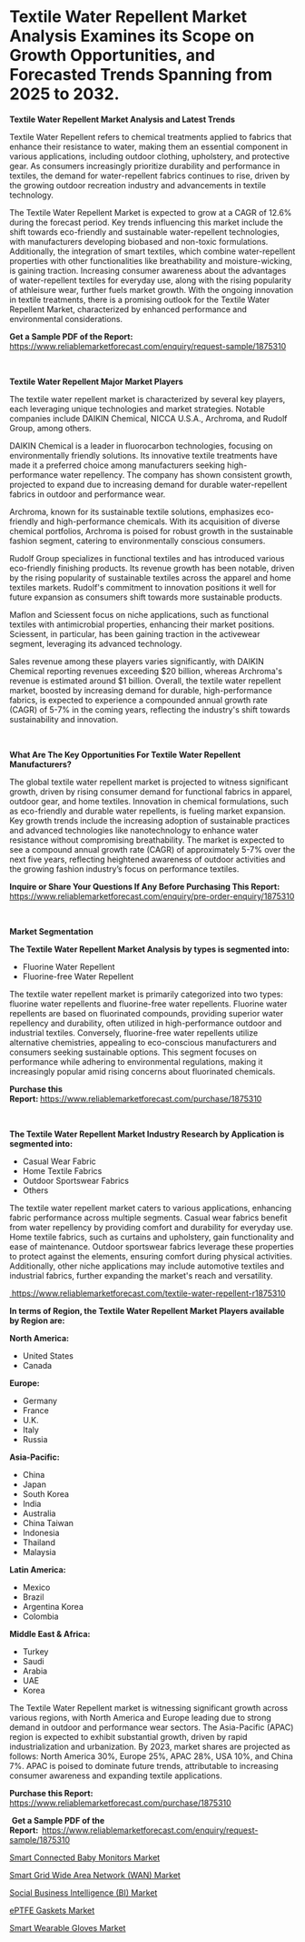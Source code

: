 <p><h1>Textile Water Repellent Market Analysis Examines its Scope on Growth Opportunities, and Forecasted Trends Spanning from 2025 to 2032.</h1></p><p><strong>Textile Water Repellent Market Analysis and Latest Trends</strong></p>
<p><p>Textile Water Repellent refers to chemical treatments applied to fabrics that enhance their resistance to water, making them an essential component in various applications, including outdoor clothing, upholstery, and protective gear. As consumers increasingly prioritize durability and performance in textiles, the demand for water-repellent fabrics continues to rise, driven by the growing outdoor recreation industry and advancements in textile technology.</p><p>The Textile Water Repellent Market is expected to grow at a CAGR of 12.6% during the forecast period. Key trends influencing this market include the shift towards eco-friendly and sustainable water-repellent technologies, with manufacturers developing biobased and non-toxic formulations. Additionally, the integration of smart textiles, which combine water-repellent properties with other functionalities like breathability and moisture-wicking, is gaining traction. Increasing consumer awareness about the advantages of water-repellent textiles for everyday use, along with the rising popularity of athleisure wear, further fuels market growth. With the ongoing innovation in textile treatments, there is a promising outlook for the Textile Water Repellent Market, characterized by enhanced performance and environmental considerations.</p></p>
<p><strong>Get a Sample PDF of the Report:&nbsp;</strong> <a href="https://www.reliablemarketforecast.com/enquiry/request-sample/1875310?utm_campaign=2266&utm_medium=2&utm_source=Github&utm_content=ia&utm_term=31012025&utm_id=textile-water-repellent">https://www.reliablemarketforecast.com/enquiry/request-sample/1875310</a></p>
<p>&nbsp;</p>
<p><strong>Textile Water Repellent Major Market Players</strong></p>
<p><p>The textile water repellent market is characterized by several key players, each leveraging unique technologies and market strategies. Notable companies include DAIKIN Chemical, NICCA U.S.A., Archroma, and Rudolf Group, among others. </p><p>DAIKIN Chemical is a leader in fluorocarbon technologies, focusing on environmentally friendly solutions. Its innovative textile treatments have made it a preferred choice among manufacturers seeking high-performance water repellency. The company has shown consistent growth, projected to expand due to increasing demand for durable water-repellent fabrics in outdoor and performance wear.</p><p>Archroma, known for its sustainable textile solutions, emphasizes eco-friendly and high-performance chemicals. With its acquisition of diverse chemical portfolios, Archroma is poised for robust growth in the sustainable fashion segment, catering to environmentally conscious consumers.</p><p>Rudolf Group specializes in functional textiles and has introduced various eco-friendly finishing products. Its revenue growth has been notable, driven by the rising popularity of sustainable textiles across the apparel and home textiles markets. Rudolf's commitment to innovation positions it well for future expansion as consumers shift towards more sustainable products.</p><p>Maflon and Sciessent focus on niche applications, such as functional textiles with antimicrobial properties, enhancing their market positions. Sciessent, in particular, has been gaining traction in the activewear segment, leveraging its advanced technology.</p><p>Sales revenue among these players varies significantly, with DAIKIN Chemical reporting revenues exceeding $20 billion, whereas Archroma's revenue is estimated around $1 billion. Overall, the textile water repellent market, boosted by increasing demand for durable, high-performance fabrics, is expected to experience a compounded annual growth rate (CAGR) of 5-7% in the coming years, reflecting the industry's shift towards sustainability and innovation.</p></p>
<p>&nbsp;</p>
<p><strong>What Are The Key Opportunities For Textile Water Repellent Manufacturers?</strong></p>
<p><p>The global textile water repellent market is projected to witness significant growth, driven by rising consumer demand for functional fabrics in apparel, outdoor gear, and home textiles. Innovation in chemical formulations, such as eco-friendly and durable water repellents, is fueling market expansion. Key growth trends include the increasing adoption of sustainable practices and advanced technologies like nanotechnology to enhance water resistance without compromising breathability. The market is expected to see a compound annual growth rate (CAGR) of approximately 5-7% over the next five years, reflecting heightened awareness of outdoor activities and the growing fashion industry’s focus on performance textiles.</p></p>
<p><strong>Inquire or Share Your Questions If Any Before Purchasing This Report:</strong> <a href="https://www.reliablemarketforecast.com/enquiry/pre-order-enquiry/1875310?utm_campaign=2266&utm_medium=2&utm_source=Github&utm_content=ia&utm_term=31012025&utm_id=textile-water-repellent">https://www.reliablemarketforecast.com/enquiry/pre-order-enquiry/1875310</a></p>
<p>&nbsp;</p>
<p><strong>Market Segmentation</strong></p>
<p><strong>The Textile Water Repellent Market Analysis by types is segmented into:</strong></p>
<p><ul><li>Fluorine Water Repellent</li><li>Fluorine-free Water Repellent</li></ul></p>
<p><p>The textile water repellent market is primarily categorized into two types: fluorine water repellents and fluorine-free water repellents. Fluorine water repellents are based on fluorinated compounds, providing superior water repellency and durability, often utilized in high-performance outdoor and industrial textiles. Conversely, fluorine-free water repellents utilize alternative chemistries, appealing to eco-conscious manufacturers and consumers seeking sustainable options. This segment focuses on performance while adhering to environmental regulations, making it increasingly popular amid rising concerns about fluorinated chemicals.</p></p>
<p><strong>Purchase this Report:&nbsp;</strong><a href="https://www.reliablemarketforecast.com/purchase/1875310?utm_campaign=2266&utm_medium=2&utm_source=Github&utm_content=ia&utm_term=31012025&utm_id=textile-water-repellent">https://www.reliablemarketforecast.com/purchase/1875310</a></p>
<p>&nbsp;</p>
<p><strong>The Textile Water Repellent Market Industry Research by Application is segmented into:</strong></p>
<p><ul><li>Casual Wear Fabric</li><li>Home Textile Fabrics</li><li>Outdoor Sportswear Fabrics</li><li>Others</li></ul></p>
<p><p>The textile water repellent market caters to various applications, enhancing fabric performance across multiple segments. Casual wear fabrics benefit from water repellency by providing comfort and durability for everyday use. Home textile fabrics, such as curtains and upholstery, gain functionality and ease of maintenance. Outdoor sportswear fabrics leverage these properties to protect against the elements, ensuring comfort during physical activities. Additionally, other niche applications may include automotive textiles and industrial fabrics, further expanding the market's reach and versatility.</p></p>
<p><a href="https://www.reliablemarketforecast.com/textile-water-repellent-r1875310?utm_campaign=2266&utm_medium=2&utm_source=Github&utm_content=ia&utm_term=31012025&utm_id=textile-water-repellent">&nbsp;https://www.reliablemarketforecast.com/textile-water-repellent-r1875310</a></p>
<p><strong>In terms of Region, the Textile Water Repellent Market Players available by Region are:</strong></p>
<p>
    <p> <strong> North America: </strong>
        <ul>
            <li>United States</li>
            <li>Canada</li>
        </ul>
        </p> 
    <p> <strong> Europe: </strong>
        <ul>
            <li>Germany</li>
            <li>France</li>
            <li>U.K.</li>
            <li>Italy</li>
            <li>Russia</li>
        </ul>
        </p> 
    <p> <strong> Asia-Pacific: </strong>
        <ul>
            <li>China</li>
            <li>Japan</li>
            <li>South Korea</li>
            <li>India</li>
            <li>Australia</li>
            <li>China Taiwan</li>
            <li>Indonesia</li>
            <li>Thailand</li>
            <li>Malaysia</li>
        </ul>
        </p> 
    <p> <strong> Latin America: </strong>
        <ul>
            <li>Mexico</li>
            <li>Brazil</li>
            <li>Argentina Korea</li>
            <li>Colombia</li>
        </ul>
        </p> 
    <p> <strong> Middle East & Africa: </strong>
        <ul>
            <li>Turkey</li>
            <li>Saudi</li>
            <li>Arabia</li>
            <li>UAE</li>
            <li>Korea</li>
        </ul>
    </p>
    </p>
<p><p>The Textile Water Repellent market is witnessing significant growth across various regions, with North America and Europe leading due to strong demand in outdoor and performance wear sectors. The Asia-Pacific (APAC) region is expected to exhibit substantial growth, driven by rapid industrialization and urbanization. By 2023, market shares are projected as follows: North America 30%, Europe 25%, APAC 28%, USA 10%, and China 7%. APAC is poised to dominate future trends, attributable to increasing consumer awareness and expanding textile applications.</p></p>
<p><strong>Purchase this Report: </strong><a href="https://www.reliablemarketforecast.com/purchase/1875310?utm_campaign=2266&utm_medium=2&utm_source=Github&utm_content=ia&utm_term=31012025&utm_id=textile-water-repellent">https://www.reliablemarketforecast.com/purchase/1875310</a></p>
<p>&nbsp;<strong>Get a Sample PDF of the Report:&nbsp;&nbsp;</strong><a href="https://www.reliablemarketforecast.com/enquiry/request-sample/1875310?utm_campaign=2266&utm_medium=2&utm_source=Github&utm_content=ia&utm_term=31012025&utm_id=textile-water-repellent">https://www.reliablemarketforecast.com/enquiry/request-sample/1875310</a></p>
<p><strong></strong></p>
<p><p><a href="https://www.linkedin.com/pulse/smart-connected-baby-monitors-market-report-projected-umfyf?utm_campaign=2266&utm_medium=2&utm_source=Github&utm_content=ia&utm_term=31012025&utm_id=textile-water-repellent">Smart Connected Baby Monitors Market</a></p><p><a href="https://www.linkedin.com/pulse/smart-grid-wide-area-network-wan-market-outlook-2025-2032-trends-jrmnf?utm_campaign=2266&utm_medium=2&utm_source=Github&utm_content=ia&utm_term=31012025&utm_id=textile-water-repellent">Smart Grid Wide Area Network (WAN) Market</a></p><p><a href="https://www.linkedin.com/pulse/astudy-onthe-global-social-business-intelligence-bi-ms9ac?utm_campaign=2266&utm_medium=2&utm_source=Github&utm_content=ia&utm_term=31012025&utm_id=textile-water-repellent">Social Business Intelligence (BI) Market</a></p><p><a href="https://github.com/norbeludie83/Market-Research-Report-List-1/blob/main/eptfe-gaskets-market.md?utm_campaign=2266&utm_medium=2&utm_source=Github&utm_content=ia&utm_term=31012025&utm_id=textile-water-repellent">ePTFE Gaskets Market</a></p><p><a href="https://www.linkedin.com/pulse/comprehensive-analysis-smart-wearable-gloves-marketpresented-f49be?utm_campaign=2266&utm_medium=2&utm_source=Github&utm_content=ia&utm_term=31012025&utm_id=textile-water-repellent">Smart Wearable Gloves Market</a></p></p>